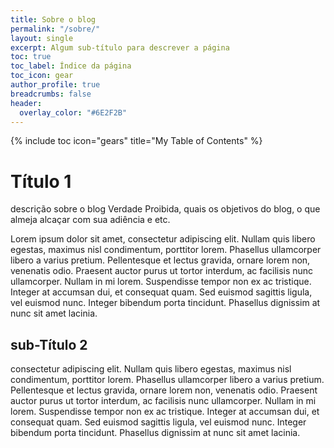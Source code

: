 ```yaml
---
title: Sobre o blog
permalink: "/sobre/"
layout: single
excerpt: Algum sub-título para descrever a página
toc: true
toc_label: Índice da página
toc_icon: gear
author_profile: true
breadcrumbs: false
header:
  overlay_color: "#6E2F2B"
---
```


{% include toc icon="gears" title="My Table of Contents" %}

# Título 1

descrição sobre o blog Verdade Proibida, quais os objetivos do blog,
o que almeja alcaçar com sua adiência e etc.

Lorem ipsum dolor sit amet, consectetur adipiscing elit. Nullam quis libero egestas, maximus nisl condimentum, porttitor lorem. Phasellus ullamcorper libero a varius pretium. Pellentesque et lectus gravida, ornare lorem non, venenatis odio. Praesent auctor purus ut tortor interdum, ac facilisis nunc ullamcorper. Nullam in mi lorem. Suspendisse tempor non ex ac tristique. Integer at accumsan dui, et consequat quam. Sed euismod sagittis ligula, vel euismod nunc. Integer bibendum porta tincidunt. Phasellus dignissim at nunc sit amet lacinia.


## sub-Título 2
 consectetur adipiscing elit. Nullam quis libero egestas, maximus nisl condimentum, porttitor lorem. Phasellus ullamcorper libero a varius pretium. Pellentesque et lectus gravida, ornare lorem non, venenatis odio. Praesent auctor purus ut tortor interdum, ac facilisis nunc ullamcorper. Nullam in mi lorem. Suspendisse tempor non ex ac tristique. Integer at accumsan dui, et consequat quam. Sed euismod sagittis ligula, vel euismod nunc. Integer bibendum porta tincidunt. Phasellus dignissim at nunc sit amet lacinia.
